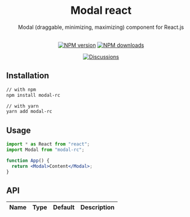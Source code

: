 <h1 align="center">Modal react</h1>

<div align="center">
Modal (draggable, minimizing, maximizing) component for React.js
</div>
<br>
<div align="center">

[![NPM version][npm-image]][npm-url] [![NPM downloads][download-image]][download-url]

[![Discussions][discussions-image]][discussions-url]

[npm-image]: http://img.shields.io/npm/v/modal-rc.svg?style=flat-square
[npm-url]: http://npmjs.org/package/modal-rc
[download-image]: https://img.shields.io/npm/dm/modal-rc.svg?style=flat-square
[download-url]: https://npmjs.org/package/modal-rc
[discussions-image]: https://img.shields.io/badge/discussions-on%20github-blue?style=flat-square
[discussions-url]: https://github.com/mrshukhratbek/modal-rc/discussions

</div>

## Installation

```sh
// with npm
npm install modal-rc

// with yarn
yarn add modal-rc
```

## Usage

```jsx
import * as React from "react";
import Modal from "modal-rc";

function App() {
  return <Modal>Content</Modal>;
}
```

## API

| Name                   | Type                           | Default   | Description                                                                     |
| ---------------------- | ------------------------------ | --------- | ------------------------------------------------------------------------------- |
